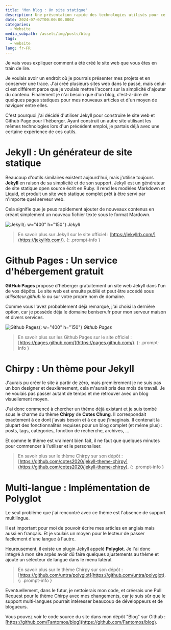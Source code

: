 ```yaml
---
title: 'Mon blog : Un site statique'
description: Une présentation rapide des technologies utilisés pour ce site internet.
date: 2024-07-07T00:00:00.000Z
categories:
  - Website
media_subpath: /assets/img/posts/blog
tags:
  - website
lang: fr-FR
---
```


Je vais vous expliquer comment a été créé le site web que vous êtes en train de lire.

Je voulais avoir un endroit où je pourrais présenter mes projets et en conserver une trace. J'ai créé plusieurs sites web dans le passé, mais celui-ci est différent parce que je voulais mettre l'accent sur la simplicité d'ajouter du contenu. Finalement je n'ai besoin que d'un blog, c'est-à-dire de quelques pages statiques pour mes nouveaux articles et d'un moyen de naviguer entre elles. 

C'est pourquoi j'ai décidé d'utiliser Jekyll pour construire le site web et Github Page pour l'héberger. Ayant construit un autre site utilisant les mêmes technologies lors d'un précédent emploi, je partais déjà avec une certaine expérience de ces outils.

# Jekyll : Un générateur de site statique
Beaucoup d'outils similaires existent aujourd'hui, mais j'utilise toujours **Jekyll** en raison de sa simplicité et de son support. 
Jekyll est un générateur de site statique open source écrit en Ruby. Il rend les modèles Markdown et Liquid, et produit un site web statique complet prêt à être servi par n'importe quel serveur web.

Cela signifie que je peux rapidement ajouter de nouveaux contenus en créant simplement un nouveau fichier texte sous le format Mardown.

![Jekyll](blog_jekyll.png){: w="400" h="150"}
_Jekyll_

> En savoir plus sur Jekyll sur le site officiel : [https://jekyllrb.com/](https://jekyllrb.com/).
{: .prompt-info }


# Github Pages : Un service d'hébergement gratuit
**GitHub Pages** propose d'héberger gratuitement un site web Jekyll dans l'un de vos dépôts. Le site web est ensuite publié et peut être accédé sous *utilisateur.github.io* ou sur votre propre nom de domaine. 

Comme vous l'avez probablement déjà remarqué, j'ai choisi la dernière option, car je possède déjà le domaine beniserv.fr pour mon serveur maison et divers services.

![Github Pages](blog_githubpages.webp){: w="400" h="150"}
_Github Pages_

> En savoir plus sur les Github Pages sur le site officiel : [https://pages.github.com/](https://pages.github.com/).
{: .prompt-info }

# Chirpy : Un thème pour Jekyll
J'aurais pu créer le site à partir de zéro, mais premièrement je ne suis pas un bon designer et deuxièmement, cela m'aurait pris des mois de travail. Je ne voulais pas passer autant de temps et me retrouver avec un blog visuellement moyen. 

J'ai donc commencé à chercher un thème déjà existant et je suis tombé sous le charme du thème **Chirpy** de **Cotes Chung**. Il correspondait exactement à ce dont j'avais besoin et à ce que j'imaginais. 
Il contenait la plupart des fonctionnalités requises pour un blog complet (et même plus) : posts, tags, catégories, fonction de recherche, archives, ...

Et comme le thème est vraiment bien fait, il ne faut que quelques minutes pour commencer à l'utiliser et le personaliser. 

> En savoir plus sur le thème Chirpy sur son dépôt : [https://github.com/cotes2020/jekyll-theme-chirpy](https://github.com/cotes2020/jekyll-theme-chirpy).
{: .prompt-info }

# Multi-langue : Implémentation de Polyglot
Le seul problème que j'ai rencontré avec ce thème est l'absence de support multilingue. 

Il est important pour moi de pouvoir écrire mes articles en anglais mais aussi en français. Et je voulais un moyen pour le lecteur de passer facilement d'une langue à l'autre.

Heureusement, il existe un plugin Jekyll appelé **Polyglot**. Je l'ai donc intégré à mon site arpès avoir dû faire quelques ajustements au thème et ajouté un sélecteur de langue dans le menu latéral.

> En savoir plus sur le thème Chirpy sur son dépôt : [https://github.com/untra/polyglot](https://github.com/untra/polyglot).
{: .prompt-info }

Eventuellement, dans le futur, je nettoierais mon code, et créerais une Pull Request pour le thème Chirpy avec mes changements, car je suis sûr que le support multi-langues pourrait intéresser beaucoup de développeurs et de blogueurs.

Vous pouvez voir le code source du site dans mon dépôt "Blog" sur Github : [https://github.com/Fantomos/blog](https://github.com/Fantomos/blog).
